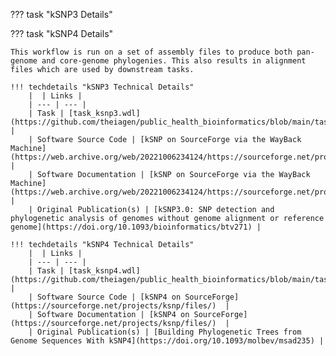 <!-- if: ksnp3 -->
??? task "kSNP3 Details"
<!-- endif -->
<!-- if: ksnp4 -->
??? task "kSNP4 Details"
<!-- endif -->
    This workflow is run on a set of assembly files to produce both pan-genome and core-genome phylogenies. This also results in alignment files which are used by downstream tasks.

<!-- if: ksnp3 -->
    !!! techdetails "kSNP3 Technical Details"
        |  | Links |
        | --- | --- |
        | Task | [task_ksnp3.wdl](https://github.com/theiagen/public_health_bioinformatics/blob/main/tasks/phylogenetic_inference/task_ksnp3.wdl) |
        | Software Source Code | [kSNP on SourceForge via the WayBack Machine](https://web.archive.org/web/20221006234124/https://sourceforge.net/projects/ksnp/files/)  |
        | Software Documentation | [kSNP on SourceForge via the WayBack Machine](https://web.archive.org/web/20221006234124/https://sourceforge.net/projects/ksnp/files/) |
        | Original Publication(s) | [kSNP3.0: SNP detection and phylogenetic analysis of genomes without genome alignment or reference genome](https://doi.org/10.1093/bioinformatics/btv271) |

<!-- if: ksnp4 -->  
    !!! techdetails "kSNP4 Technical Details"
        |  | Links |
        | --- | --- |
        | Task | [task_ksnp4.wdl](https://github.com/theiagen/public_health_bioinformatics/blob/main/tasks/phylogenetic_inference/task_ksnp4.wdl) |
        | Software Source Code | [kSNP4 on SourceForge](https://sourceforge.net/projects/ksnp/files/)  |
        | Software Documentation | [kSNP4 on SourceForge](https://sourceforge.net/projects/ksnp/files/)  |
        | Original Publication(s) | [Building Phylogenetic Trees from Genome Sequences With kSNP4](https://doi.org/10.1093/molbev/msad235) |
<!-- endif -->

